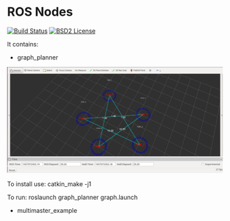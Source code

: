 ROS Nodes
====================================================

[![Build Status](https://travis-ci.org/Dtananaev/ROS_nodes.svg?branch=master)](https://travis-ci.org/Dtananaev/ROS_nodes)
[![BSD2 License](http://img.shields.io/badge/license-BSD2-brightgreen.svg)](https://github.com/Dtananaev/ROS_nodes/blob/master/LICENSE.md) 

It contains:

* graph_planner

 [![graph_planner](https://github.com/Dtananaev/ROS_nodes/blob/master/pictures/graph_planner.JPG)](https://www.youtube.com/watch?v=dBtdjbe6mtw)

To install use: catkin_make -j1 

To run: roslaunch graph_planner graph.launch

* multimaster_example

